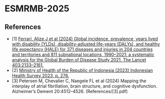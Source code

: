 # ESMRMB-2025

## References

- [1] [Ferrari, Alize J et al (2024) Global incidence, prevalence, years lived with disability (YLDs), disability-adjusted life-years (DALYs), and healthy life expectancy (HALE) for 371 diseases and injuries in 204 countries and territories and 811 subnational locations, 1990–2021: a systematic analysis for the Global Burden of Disease Study 2021. The Lancet 403:2133–2161.](References/[1].pdf)
- [2] [Ministry of Health of the Republic of Indonesia (2023) Indonesian Health Survey 2023, p. 276.](References/[2].pdf)
- [3] Petersen M, Chevalier C, Naegele FL et al (2024) Mapping the interplay of atrial fibrillation, brain structure, and cognitive dysfunction. Alzheimer’s Dement 20:4512–4526. (References/[3].pdf)

